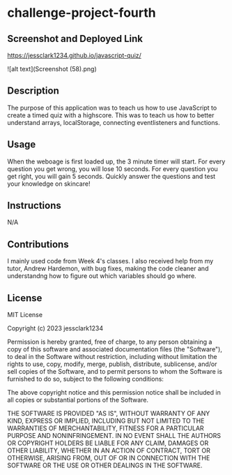 # challenge-project-fourth
## Screenshot and Deployed Link
https://jessclark1234.github.io/javascript-quiz/

![alt text](Screenshot (58).png)
## Description
The purpose of this application was to teach us how to use JavaScript to create a timed quiz with a highscore. This was to teach us how to better understand arrays, localStorage, connecting eventlisteners and functions.
## Usage
When the weboage is first loaded up, the 3 minute timer will start. For every question you get wrong, you will lose 10 seconds. For every question you get right, you will gain 5 seconds. Quickly answer the questions and test your knowledge on skincare!

## Instructions
N/A
## Contributions
I mainly used code from Week 4's classes. I also received help from my tutor, Andrew Hardemon, with bug fixes, making the code cleaner and understandng how to figure out which variables should go where.
## License

MIT License

Copyright (c) 2023 jessclark1234

Permission is hereby granted, free of charge, to any person obtaining a copy of this software and associated documentation files (the "Software"), to deal in the Software without restriction, including without limitation the rights to use, copy, modify, merge, publish, distribute, sublicense, and/or sell copies of the Software, and to permit persons to whom the Software is furnished to do so, subject to the following conditions:

The above copyright notice and this permission notice shall be included in all copies or substantial portions of the Software.

THE SOFTWARE IS PROVIDED "AS IS", WITHOUT WARRANTY OF ANY KIND, EXPRESS OR IMPLIED, INCLUDING BUT NOT LIMITED TO THE WARRANTIES OF MERCHANTABILITY, FITNESS FOR A PARTICULAR PURPOSE AND NONINFRINGEMENT. IN NO EVENT SHALL THE AUTHORS OR COPYRIGHT HOLDERS BE LIABLE FOR ANY CLAIM, DAMAGES OR OTHER LIABILITY, WHETHER IN AN ACTION OF CONTRACT, TORT OR OTHERWISE, ARISING FROM, OUT OF OR IN CONNECTION WITH THE SOFTWARE OR THE USE OR OTHER DEALINGS IN THE SOFTWARE.


